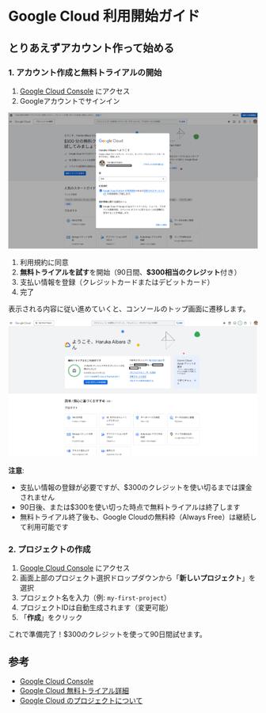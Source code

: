 # Google Cloud 利用開始ガイド

## とりあえずアカウント作って始める

### 1. アカウント作成と無料トライアルの開始

1. [Google Cloud Console](https://console.cloud.google.com/) にアクセス
2. Googleアカウントでサインイン

![](assets/md-image.png)

1. 利用規約に同意
2. **無料トライアルを試す**を開始（90日間、**$300相当のクレジット**付き）
3. 支払い情報を登録（クレジットカードまたはデビットカード）
4. 完了

表示される内容に従い進めていくと、コンソールのトップ画面に遷移します。

![](assets/md-image-1.png)

**注意**: 
- 支払い情報の登録が必要ですが、$300のクレジットを使い切るまでは課金されません
- 90日後、または$300を使い切った時点で無料トライアルは終了します
- 無料トライアル終了後も、Google Cloudの無料枠（Always Free）は継続して利用可能です

### 2. プロジェクトの作成

1. [Google Cloud Console](https://console.cloud.google.com/) にアクセス
2. 画面上部のプロジェクト選択ドロップダウンから「**新しいプロジェクト**」を選択
3. プロジェクト名を入力（例: `my-first-project`）
4. プロジェクトIDは自動生成されます（変更可能）
5. 「**作成**」をクリック

これで準備完了！$300のクレジットを使って90日間試せます。

## 参考

- [Google Cloud Console](https://console.cloud.google.com/)
- [Google Cloud 無料トライアル詳細](https://cloud.google.com/free)
- [Google Cloud のプロジェクトについて](./Google%20Cloud%20のプロジェクトについて.md)
